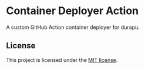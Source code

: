 # Container Deployer Action

A custom GitHub Action container deployer for durapu.

## License

This project is licensed under the [MIT license](LICENSE).
